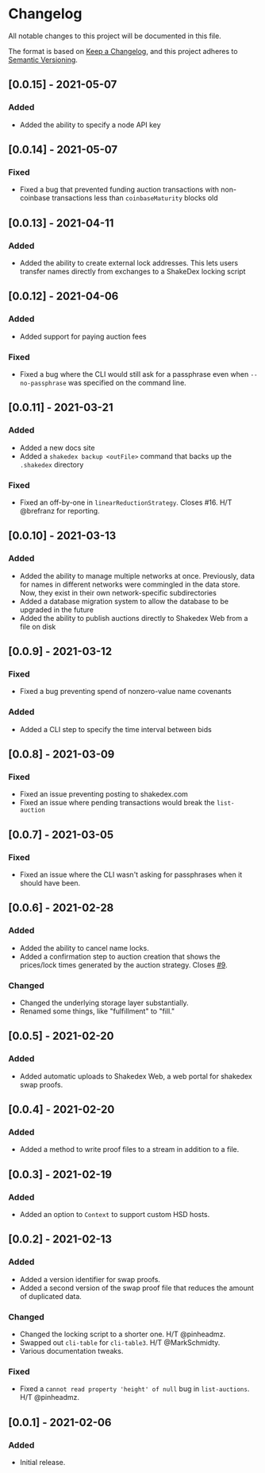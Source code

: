 # Changelog

All notable changes to this project will be documented in this file.

The format is based on [Keep a Changelog](https://keepachangelog.com/en/1.0.0/),
and this project adheres to [Semantic Versioning](https://semver.org/spec/v2.0.0.html).

## [0.0.15] - 2021-05-07
### Added

- Added the ability to specify a node API key

## [0.0.14] - 2021-05-07
### Fixed

- Fixed a bug that prevented funding auction transactions with non-coinbase transactions less than `coinbaseMaturity` blocks old

## [0.0.13] - 2021-04-11
### Added

- Added the ability to create external lock addresses. This lets users transfer names directly from exchanges to a ShakeDex locking script

## [0.0.12] - 2021-04-06
### Added

- Added support for paying auction fees

### Fixed

- Fixed a bug where the CLI would still ask for a passphrase even when `--no-passphrase` was specified on the command line.

## [0.0.11] - 2021-03-21
### Added

- Added a new docs site
- Added a `shakedex backup <outFile>` command that backs up the `.shakedex` directory

### Fixed

- Fixed an off-by-one in `linearReductionStrategy`. Closes #16. H/T @brefranz for reporting. 

## [0.0.10] - 2021-03-13
### Added

- Added the ability to manage multiple networks at once. Previously, data for names in different networks were commingled in the data store. Now, they exist in their own network-specific subdirectories
- Added a database migration system to allow the database to be upgraded in the future
- Added the ability to publish auctions directly to Shakedex Web from a file on disk

## [0.0.9] - 2021-03-12
### Fixed

- Fixed a bug preventing spend of nonzero-value name covenants

### Added

- Added a CLI step to specify the time interval between bids

## [0.0.8] - 2021-03-09
### Fixed

- Fixed an issue preventing posting to shakedex.com
- Fixed an issue where pending transactions would break the `list-auction`

## [0.0.7] - 2021-03-05
### Fixed

- Fixed an issue where the CLI wasn't asking for passphrases when it should have been.

## [0.0.6] - 2021-02-28
### Added

- Added the ability to cancel name locks.
- Added a confirmation step to auction creation that shows the prices/lock times generated by the auction strategy. Closes [#9](https://github.com/kurumiimari/shakedex/issues/9).

### Changed

- Changed the underlying storage layer substantially.
- Renamed some things, like "fulfillment" to "fill."

## [0.0.5] - 2021-02-20
### Added

- Added automatic uploads to Shakedex Web, a web portal for shakedex swap proofs.

## [0.0.4] - 2021-02-20
### Added

- Added a method to write proof files to a stream in addition to a file.

## [0.0.3] - 2021-02-19
### Added

- Added an option to `Context` to support custom HSD hosts. 

## [0.0.2] - 2021-02-13
### Added

- Added a version identifier for swap proofs.
- Added a second version of the swap proof file that reduces the amount of duplicated data.

### Changed

- Changed the locking script to a shorter one. H/T @pinheadmz.
- Swapped out `cli-table` for `cli-table3`. H/T @MarkSchmidty.
- Various documentation tweaks.

### Fixed

- Fixed a `cannot read property 'height' of null` bug in `list-auctions`. H/T @pinheadmz.

## [0.0.1] - 2021-02-06
### Added

- Initial release.
